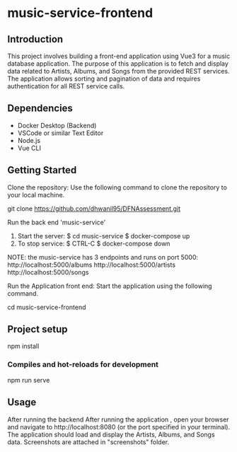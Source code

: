 # music-service-frontend

## Introduction
This project involves building a front-end application using Vue3 for a music database application. The purpose of this application is to fetch and display data related to Artists, Albums, and Songs from the provided REST services. The application allows sorting and pagination of data and requires authentication for all REST service calls.

## Dependencies
- Docker Desktop (Backend)
- VSCode or similar Text Editor
- Node.js
- Vue CLI

## Getting Started
Clone the repository: Use the following command to clone the repository to your local machine.

git clone https://github.com/dhwanil95/DFNAssessment.git

Run the back end 'music-service' 
1. Start the server:
    $ cd music-service
    $ docker-compose up
2. To stop service:
    $ CTRL-C
    $ docker-compose down

NOTE: the music-service has 3 endpoints and runs on port 5000:
http://localhost:5000/albums
http://localhost:5000/artists
http://localhost:5000/songs

Run the Application front end: Start the application using the following command.

cd music-service-frontend

## Project setup
npm install

### Compiles and hot-reloads for development
npm run serve

## Usage
After running the backend After running the application , open your browser and navigate to http://localhost:8080 (or the port specified in your terminal). The application should load and display the Artists, Albums, and Songs data. 
Screenshots are attached in "screenshots" folder.


